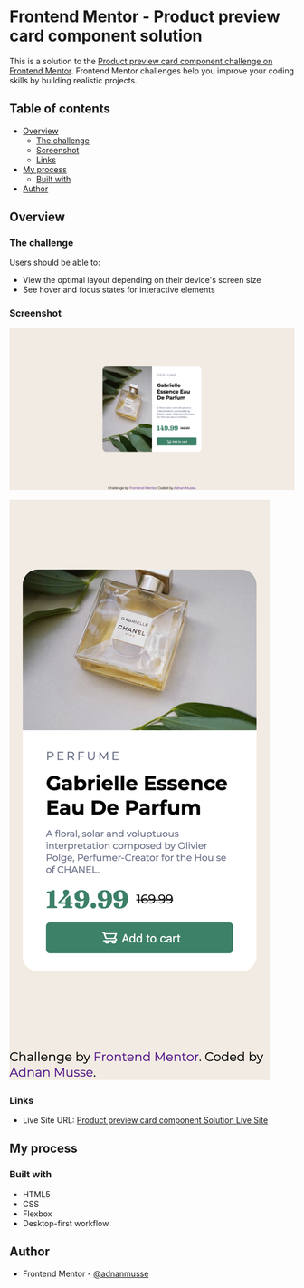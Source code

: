 
# Frontend Mentor - Product preview card component solution

This is a solution to the [Product preview card component challenge on Frontend Mentor](https://www.frontendmentor.io/challenges/product-preview-card-component-GO7UmttRfa). Frontend Mentor challenges help you improve your coding skills by building realistic projects. 

## Table of contents

- [Overview](#overview)
  - [The challenge](#the-challenge)
  - [Screenshot](#screenshot)
  - [Links](#links)
- [My process](#my-process)
  - [Built with](#built-with)
- [Author](#author)


## Overview

### The challenge

Users should be able to:

- View the optimal layout depending on their device's screen size
- See hover and focus states for interactive elements

### Screenshot

![](./images/Desktop-Product-Perview-card-Solution-Screenshot.png)

![](./images/Mobile-Product-Perview-card-Solution-Screensho.png)


### Links


- Live Site URL: [Product preview card component Solution Live Site](https://adnanmusse.github.io/Product-preview-card-component-Solution/)

## My process

### Built with

- HTML5 
- CSS 
- Flexbox
- Desktop-first workflow



## Author

- Frontend Mentor - [@adnanmusse](https://www.frontendmentor.io/profile/adnanmusse)

